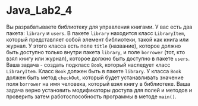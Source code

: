 # Java_Lab2_4

Вы разрабатываете библиотеку для управления книгами. У вас есть два пакета: `library` и `users`. В пакете `library` находится класс `LibraryItem`, который представляет собой элемент библиотеки, такой как книга или журнал. У этого класса есть поле `title` (название), которое должно быть доступно только внутри пакета `library`, и поле `borrower` (тот, кто взял книгу или журнал), которое должно быть доступно в пакете `users`. Ваша задача - создать подкласс `Book`, который наследует класс `LibraryItem`. Класс `Book` должен быть в пакете `library`. У класса `Book` должен быть метод `checkOut`, который будет устанавливать значение поля `borrower` на имя человека, который взял книгу в библиотеке. Ваша задача верно установить модификаторы доступа для полей и методов и проверить затем работоспособность программы в методе `main()`.
